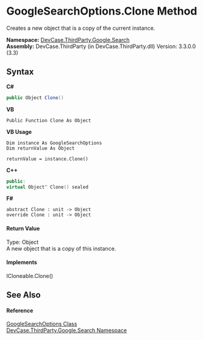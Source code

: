 # GoogleSearchOptions.Clone Method 
 

Creates a new object that is a copy of the current instance.

**Namespace:**&nbsp;<a href="N_DevCase_ThirdParty_Google_Search">DevCase.ThirdParty.Google.Search</a><br />**Assembly:**&nbsp;DevCase.ThirdParty (in DevCase.ThirdParty.dll) Version: 3.3.0.0 (3.3)

## Syntax

**C#**<br />
``` C#
public Object Clone()
```

**VB**<br />
``` VB
Public Function Clone As Object
```

**VB Usage**<br />
``` VB Usage
Dim instance As GoogleSearchOptions
Dim returnValue As Object

returnValue = instance.Clone()
```

**C++**<br />
``` C++
public:
virtual Object^ Clone() sealed
```

**F#**<br />
``` F#
abstract Clone : unit -> Object 
override Clone : unit -> Object 
```


#### Return Value
Type: Object<br />A new object that is a copy of this instance.

#### Implements
ICloneable.Clone()<br />

## See Also


#### Reference
<a href="T_DevCase_ThirdParty_Google_Search_GoogleSearchOptions">GoogleSearchOptions Class</a><br /><a href="N_DevCase_ThirdParty_Google_Search">DevCase.ThirdParty.Google.Search Namespace</a><br />
